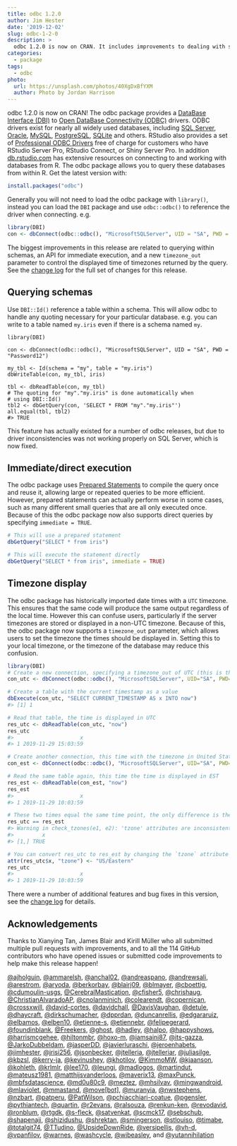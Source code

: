 ```yaml
---
title: odbc 1.2.0
author: Jim Hester
date: '2019-12-02'
slug: odbc-1-2-0
description: >
  odbc 1.2.0 is now on CRAN. It includes improvements to dealing with schemas, an API for immediate execution, and a new parameter to control timezone outputs.
categories:
  - package
tags:
  - odbc
photo:
  url: https://unsplash.com/photos/40XgDxBfYXM
  author: Photo by Jordan Harrison
---
```


odbc 1.2.0 is now on CRAN! The odbc package provides a [DataBase Interface (DBI)](https://dbi.r-dbi.org/) to [Open DataBase Connectivity (ODBC)](https://en.wikipedia.org/wiki/Open_Database_Connectivity) drivers.
ODBC drivers exist for nearly all widely used databases, including [SQL Server](https://www.microsoft.com/en-us/sql-server/), [Oracle](https://www.oracle.com/database), [MySQL](https://www.mysql.com/), [PostgreSQL](https://www.postgresql.org/), [SQLite](https://sqlite.org/) and others.
RStudio also provides a set of [Professional ODBC Drivers](https://db.rstudio.com/rstudio/pro-drivers/) free of charge for customers who have RStudio Server Pro, RStudio Connect, or Shiny Server Pro.
In addition [db.rstudio.com](https://db.rstudio.com/) has extensive resources on connecting to and working with databases from R.
The odbc package allows you to query these databases from within R.
Get the latest version with:

```r
install.packages("odbc")
```

Generally you will not need to load the odbc package with `library()`, instead you can load the `DBI` package and use `odbc::odbc()` to reference the driver when connecting. e.g.

```r
library(DBI)
con <- dbConnect(odbc::odbc(), "MicrosoftSQLServer", UID = "SA", PWD = "Password12")
```

The biggest improvements in this release are related to querying within schemas, an API for immediate execution, and a new `timezone_out` parameter to control the displayed time of timezones returned by the query.
See the [change log](https://cloud.r-project.org/web/packages/odbc/news/news.html) for the full set of changes for this release.

## Querying schemas

Use `DBI::Id()` reference a table within a schema.
This will allow odbc to handle any quoting necessary for your particular database. e.g. you can write to a table named `my.iris` even if there is a schema named `my`.

```{r, eval = FALSE}
library(DBI)

con <- dbConnect(odbc::odbc(), "MicrosoftSQLServer", UID = "SA", PWD = "Password12")

my_tbl <- Id(schema = "my", table = "my.iris")
dbWriteTable(con, my_tbl, iris)

tbl <- dbReadTable(con, my_tbl)
# The quoting for "my"."my.iris" is done automatically when 
# using DBI::Id()
tbl2 <- dbGetQuery(con, 'SELECT * FROM "my"."my.iris"')
all.equal(tbl, tbl2)
#> TRUE
```

This feature has actually existed for a number of odbc releases, but due to driver inconsistencies was not working properly on SQL Server, which is now fixed.

## Immediate/direct execution

The odbc package uses [Prepared Statements](https://en.wikipedia.org/wiki/Prepared_statement) to compile the query once and reuse it, allowing large or repeated queries to be more efficient.
However, prepared statements can actually perform worse in some cases, such as many different small queries that are all only executed once.
Because of this the odbc package now also supports direct queries by specifying `immediate = TRUE`.

```r
# This will use a prepared statement
dbGetQuery("SELECT * from iris")

# This will execute the statement directly
dbGetQuery("SELECT * from iris", immediate = TRUE)
```

## Timezone display

The odbc package has historically imported date times with a `UTC` timezone.
This ensures that the same code will produce the same output regardless of the local time.
However this can confuse users, particularly if the server timezones are stored or displayed in a non-UTC timezone.
Because of this, the odbc package now supports a `timezone_out` parameter, which allows users to set the timezone the times should be displayed in.
Setting this to your local timezone, or the timezone of the database may reduce this confusion.

``` r
library(DBI)
# Create a new connection, specifying a timezone_out of UTC (this is the default)
con_utc <- dbConnect(odbc::odbc(), "MicrosoftSQLServer", UID="SA", PWD="Password12", timezone_out = "UTC")

# Create a table with the current timestamp as a value
dbExecute(con_utc, "SELECT CURRENT_TIMESTAMP AS x INTO now")
#> [1] 1

# Read that table, the time is displayed in UTC
res_utc <- dbReadTable(con_utc, "now")
res_utc
#>                     x
#> 1 2019-11-29 15:03:59

# Create another connection, this time with the timezone in United States eastern time
con_est <- dbConnect(odbc::odbc(), "MicrosoftSQLServer", UID="SA", PWD="Password12", timezone_out = "US/Eastern")

# Read the same table again, this time the time is displayed in EST
res_est <- dbReadTable(con_est, "now")
res_est
#>                     x
#> 1 2019-11-29 10:03:59

# These two times equal the same time point, the only difference is the display
res_utc == res_est
#> Warning in check_tzones(e1, e2): 'tzone' attributes are inconsistent
#>         x
#> [1,] TRUE

# You can convert res_utc to res_est by changing the `tzone` attribute
attr(res_utc$x, "tzone") <- "US/Eastern"
res_utc
#>                     x
#> 1 2019-11-29 10:03:59
```

There were a number of additional features and bug fixes in this version, see the [change log](https://cloud.r-project.org/web/packages/odbc/news/news.html) for details.

## Acknowledgements

Thanks to Xianying Tan, James Blair and Kirill Müller who all submitted multiple pull requests with improvements, and to all the 114 GitHub contributors who have opened issues or submitted code improvements to help make this release happen!

[&#x0040;ajholguin](https://github.com/ajholguin), [&#x0040;ammarelsh](https://github.com/ammarelsh), [&#x0040;anchal02](https://github.com/anchal02), [&#x0040;andreaspano](https://github.com/andreaspano), [&#x0040;andrewsali](https://github.com/andrewsali), [&#x0040;arestrom](https://github.com/arestrom), [&#x0040;aryoda](https://github.com/aryoda), [&#x0040;berkorbay](https://github.com/berkorbay), [&#x0040;blairj09](https://github.com/blairj09), [&#x0040;blmayer](https://github.com/blmayer), [&#x0040;cboettig](https://github.com/cboettig), [&#x0040;cdumoulin-usgs](https://github.com/cdumoulin-usgs), [&#x0040;CerebralMastication](https://github.com/CerebralMastication), [&#x0040;cfisher5](https://github.com/cfisher5), [&#x0040;chrishaug](https://github.com/chrishaug), [&#x0040;ChristianAlvaradoAP](https://github.com/ChristianAlvaradoAP), [&#x0040;cnolanminich](https://github.com/cnolanminich), [&#x0040;colearendt](https://github.com/colearendt), [&#x0040;copernican](https://github.com/copernican), [&#x0040;crossxwill](https://github.com/crossxwill), [&#x0040;david-cortes](https://github.com/david-cortes), [&#x0040;davidchall](https://github.com/davidchall), [&#x0040;DavisVaughan](https://github.com/DavisVaughan), [&#x0040;detule](https://github.com/detule), [&#x0040;dhaycraft](https://github.com/dhaycraft), [&#x0040;dirkschumacher](https://github.com/dirkschumacher), [&#x0040;dpprdan](https://github.com/dpprdan), [&#x0040;duncanrellis](https://github.com/duncanrellis), [&#x0040;edgararuiz](https://github.com/edgararuiz), [&#x0040;elbamos](https://github.com/elbamos), [&#x0040;elben10](https://github.com/elben10), [&#x0040;etienne-s](https://github.com/etienne-s), [&#x0040;etiennebr](https://github.com/etiennebr), [&#x0040;felipegerard](https://github.com/felipegerard), [&#x0040;foundinblank](https://github.com/foundinblank), [&#x0040;Freekers](https://github.com/Freekers), [&#x0040;ghost](https://github.com/ghost), [&#x0040;hadley](https://github.com/hadley), [&#x0040;halpo](https://github.com/halpo), [&#x0040;happyshows](https://github.com/happyshows), [&#x0040;harrismcgehee](https://github.com/harrismcgehee), [&#x0040;hiltonmbr](https://github.com/hiltonmbr), [&#x0040;hoxo-m](https://github.com/hoxo-m), [&#x0040;iamsaini87](https://github.com/iamsaini87), [&#x0040;its-gazza](https://github.com/its-gazza), [&#x0040;JarkoDubbeldam](https://github.com/JarkoDubbeldam), [&#x0040;jasperDD](https://github.com/jasperDD), [&#x0040;javierluraschi](https://github.com/javierluraschi), [&#x0040;jeroenhabets](https://github.com/jeroenhabets), [&#x0040;jimhester](https://github.com/jimhester), [&#x0040;jrisi256](https://github.com/jrisi256), [&#x0040;jsonbecker](https://github.com/jsonbecker), [&#x0040;jtelleria](https://github.com/jtelleria), [&#x0040;jtelleriar](https://github.com/jtelleriar), [&#x0040;juliasilge](https://github.com/juliasilge), [&#x0040;kbzsl](https://github.com/kbzsl), [&#x0040;kerry-ja](https://github.com/kerry-ja), [&#x0040;kevinushey](https://github.com/kevinushey), [&#x0040;khotilov](https://github.com/khotilov), [&#x0040;KimmoMW](https://github.com/KimmoMW), [&#x0040;kjaanson](https://github.com/kjaanson), [&#x0040;kohleth](https://github.com/kohleth), [&#x0040;krlmlr](https://github.com/krlmlr), [&#x0040;lee170](https://github.com/lee170), [&#x0040;leungi](https://github.com/leungi), [&#x0040;madlogos](https://github.com/madlogos), [&#x0040;martindut](https://github.com/martindut), [&#x0040;mateusz1981](https://github.com/mateusz1981), [&#x0040;matthijsvanderloos](https://github.com/matthijsvanderloos), [&#x0040;maverix13](https://github.com/maverix13), [&#x0040;maxPunck](https://github.com/maxPunck), [&#x0040;mbfsdatascience](https://github.com/mbfsdatascience), [&#x0040;md0u80c9](https://github.com/md0u80c9), [&#x0040;meztez](https://github.com/meztez), [&#x0040;mhsilvav](https://github.com/mhsilvav), [&#x0040;mingwandroid](https://github.com/mingwandroid), [&#x0040;mlaviolet](https://github.com/mlaviolet), [&#x0040;mmastand](https://github.com/mmastand), [&#x0040;move[bot]](https://github.com/move[bot]), [&#x0040;muranyia](https://github.com/muranyia), [&#x0040;nwstephens](https://github.com/nwstephens), [&#x0040;nzbart](https://github.com/nzbart), [&#x0040;patperu](https://github.com/patperu), [&#x0040;PatWilson](https://github.com/PatWilson), [&#x0040;pchiacchiari-coatue](https://github.com/pchiacchiari-coatue), [&#x0040;pgensler](https://github.com/pgensler), [&#x0040;pythiantech](https://github.com/pythiantech), [&#x0040;quartin](https://github.com/quartin), [&#x0040;r2evans](https://github.com/r2evans), [&#x0040;ralsouza](https://github.com/ralsouza), [&#x0040;renkun-ken](https://github.com/renkun-ken), [&#x0040;revodavid](https://github.com/revodavid), [&#x0040;ronblum](https://github.com/ronblum), [&#x0040;rtgdk](https://github.com/rtgdk), [&#x0040;s-fleck](https://github.com/s-fleck), [&#x0040;satvenkat](https://github.com/satvenkat), [&#x0040;scmck17](https://github.com/scmck17), [&#x0040;sebschub](https://github.com/sebschub), [&#x0040;shapenaji](https://github.com/shapenaji), [&#x0040;shizidushu](https://github.com/shizidushu), [&#x0040;shrektan](https://github.com/shrektan), [&#x0040;smingerson](https://github.com/smingerson), [&#x0040;stlouiso](https://github.com/stlouiso), [&#x0040;timabe](https://github.com/timabe), [&#x0040;totalgit74](https://github.com/totalgit74), [&#x0040;TTudino](https://github.com/TTudino), [&#x0040;UpsideDownRide](https://github.com/UpsideDownRide), [&#x0040;versipellis](https://github.com/versipellis), [&#x0040;vh-d](https://github.com/vh-d), [&#x0040;vpanfilov](https://github.com/vpanfilov), [&#x0040;warnes](https://github.com/warnes), [&#x0040;washcycle](https://github.com/washcycle), [&#x0040;wibeasley](https://github.com/wibeasley), and [&#x0040;yutannihilation](https://github.com/yutannihilation)
